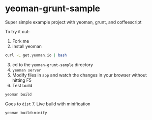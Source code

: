 yeoman-grunt-sample
===================

Super simple example project with yeoman, grunt, and coffeescript

To try it out:
1. Fork me
2. install yeoman
```bash
curl -L get.yeoman.io | bash
```
3. cd to the `yeoman-grunt-sample` directory
4. `yeoman server`
5. Modify files in `app` and watch the changes in your browser without hitting F5
6. Test build
```bash
yeoman build
```
Goes to `dist`
7. Live build with minification  
```bash
yeoman build:minify
```
